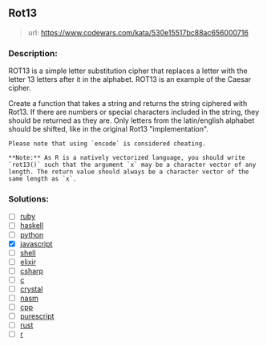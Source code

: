 ## Rot13

> url: <https://www.codewars.com/kata/530e15517bc88ac656000716>

### Description:

ROT13 is a simple letter substitution cipher that replaces a letter with the letter 13 letters after it in the alphabet. ROT13 is an example of the Caesar cipher.

Create a function that takes a string and returns the string ciphered with Rot13.
If there are numbers or special characters included in the string, they should be returned as they are. Only letters from the latin/english alphabet should be shifted, like in the original Rot13 "implementation".

```if:python
Please note that using `encode` is considered cheating.
```

```if:r
**Note:** As R is a natively vectorized language, you should write `rot13()` such that the argument `x` may be a character vector of any length. The return value should always be a character vector of the same length as `x`.
```

### Solutions:

- [ ] [ruby]()
- [ ] [haskell]()
- [ ] [python]()
- [x] [javascript](./01-solution.js)
- [ ] [shell]()
- [ ] [elixir]()
- [ ] [csharp]()
- [ ] [c]()
- [ ] [crystal]()
- [ ] [nasm]()
- [ ] [cpp]()
- [ ] [purescript]()
- [ ] [rust]()
- [ ] [r]()
